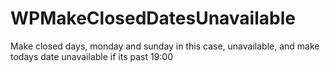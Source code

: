 # WPMakeClosedDatesUnavailable
Make closed days, monday and sunday in this case, unavailable, and make todays date unavailable if its past 19:00
